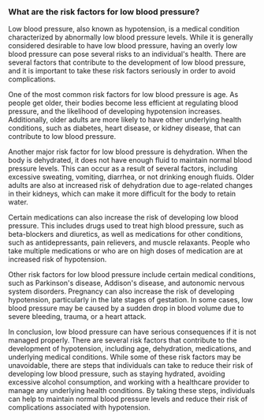### What are the risk factors for low blood pressure?

Low blood pressure, also known as hypotension, is a medical condition characterized by abnormally low blood pressure levels. While it is generally considered desirable to have low blood pressure, having an overly low blood pressure can pose several risks to an individual's health. There are several factors that contribute to the development of low blood pressure, and it is important to take these risk factors seriously in order to avoid complications.

One of the most common risk factors for low blood pressure is age. As people get older, their bodies become less efficient at regulating blood pressure, and the likelihood of developing hypotension increases. Additionally, older adults are more likely to have other underlying health conditions, such as diabetes, heart disease, or kidney disease, that can contribute to low blood pressure.

Another major risk factor for low blood pressure is dehydration. When the body is dehydrated, it does not have enough fluid to maintain normal blood pressure levels. This can occur as a result of several factors, including excessive sweating, vomiting, diarrhea, or not drinking enough fluids. Older adults are also at increased risk of dehydration due to age-related changes in their kidneys, which can make it more difficult for the body to retain water.

Certain medications can also increase the risk of developing low blood pressure. This includes drugs used to treat high blood pressure, such as beta-blockers and diuretics, as well as medications for other conditions, such as antidepressants, pain relievers, and muscle relaxants. People who take multiple medications or who are on high doses of medication are at increased risk of hypotension.

Other risk factors for low blood pressure include certain medical conditions, such as Parkinson's disease, Addison's disease, and autonomic nervous system disorders. Pregnancy can also increase the risk of developing hypotension, particularly in the late stages of gestation. In some cases, low blood pressure may be caused by a sudden drop in blood volume due to severe bleeding, trauma, or a heart attack.

In conclusion, low blood pressure can have serious consequences if it is not managed properly. There are several risk factors that contribute to the development of hypotension, including age, dehydration, medications, and underlying medical conditions. While some of these risk factors may be unavoidable, there are steps that individuals can take to reduce their risk of developing low blood pressure, such as staying hydrated, avoiding excessive alcohol consumption, and working with a healthcare provider to manage any underlying health conditions. By taking these steps, individuals can help to maintain normal blood pressure levels and reduce their risk of complications associated with hypotension.